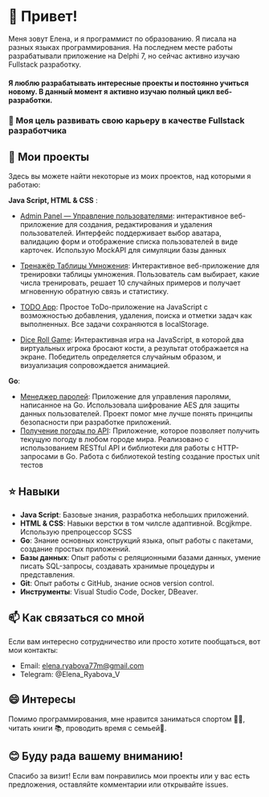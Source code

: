 # 👋 Привет!
Меня зовут Елена, и я программист по образованию. Я писала на разных языках программирования. На последнем месте работы разрабатывали приложение на Delphi 7, но сейчас активно изучаю Fullstack разработку.

#### Я люблю разрабатывать интересные проекты и постоянно учиться новому. В данный момент я активно изучаю полный цикл веб-разработки.

### 🎯 Моя цель развивать свою карьеру в качестве Fullstack разработчика

## 🚀 Мои проекты
Здесь вы можете найти некоторые из моих проектов, над которыми я работаю:

**Java Script, HTML & CSS** :
- [Admin Panel — Управление пользователями](https://ryabovaev.github.io/CRUD/): интерактивное веб-приложение для создания, редактирования и удаления пользователей. Интерфейс поддерживает выбор аватара, валидацию форм и отображение списка пользователей в виде карточек. Использую MockAPI для симуляции базы данных

- [Тренажёр Таблицы Умножения](https://ryabovaev.github.io/multiplication/): Интерактивное веб-приложение для тренировки таблицы умножения. Пользователь сам выбирает, какие числа тренировать, решает 10 случайных примеров и получает мгновенную обратную связь и статистику.
- [TODO App](https://ryabovaev.github.io/todo-app/): Простое ToDo-приложение на JavaScript с возможностью добавления, удаления, поиска и отметки задач как выполненных. Все задачи сохраняются в localStorage.
- [Dice Roll Game](https://ryabovaev.github.io/dice-game/): Интерактивная игра на JavaScript, в которой два виртуальных игрока бросают кости, а результат отображается на экране. Победитель определяется случайным образом, и визуализация сопровождается анимацией.

**Go**:
- [Менеджер паролей](https://github.com/RyabovaEV/password.git): Приложение для управления паролями, написанное на Go. Использовала шифрование AES для защиты данных пользователей. Проект помог мне лучше понять принципы безопасности при разработке приложений.
- [Получение погоды по API](https://github.com/RyabovaEV/weather.git): Приложение, которое позволяет получить текущую погоду в любом городе мира. Реализовано с использованием RESTful API и библиотеки для работы с HTTP-запросами в Go. Работа с библиотекой testing создание простых unit тестов

## ⭐ Навыки
- **Java Script**: Базовые знания, разработка небольших приложений.
- **HTML & CSS**: Навыки верстки в том чилсле адаптивной. Bcgjkmpe. Использую препроцессор SCSS
- **Go**: Знание основных конструкций языка, опыт работы с пакетами, создание простых приложений.
- **Базы данных**: Опыт работы с реляционными базами данных, умение писать SQL-запросы, создавать хранимые процедуры и представления.
- **Git**: Опыт работы с GitHub, знание основ version control.
- **Инструменты**: Visual Studio Code, Docker, DBeaver.

## 📫 Как связаться со мной
Если вам интересно сотрудничество или просто хотите пообщаться, вот мои контакты:

- Email: elena.ryabova77m@gmail.com
- Telegram: @Elena_Ryabova_V

## 😄 Интересы
Помимо программирования, мне нравится заниматься спортом 🏃‍♂️, читать книги 📚, проводить время с семьей🙂.

## 😊 Буду рада вашему вниманию!
Спасибо за визит! Если вам понравились мои проекты или у вас есть предложения, оставляйте комментарии или открывайте issues.
